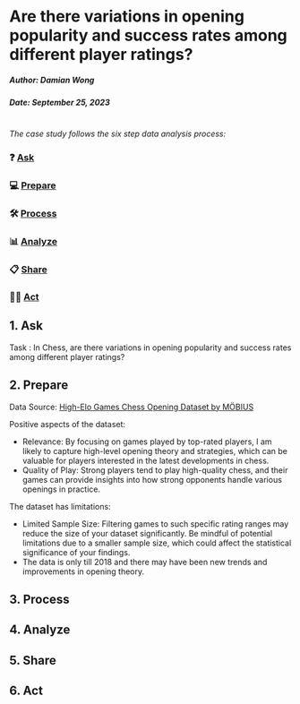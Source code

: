 # Are there variations in opening popularity and success rates among different player ratings?
##### Author: Damian Wong

##### Date: September 25, 2023

#

_The case study follows the six step data analysis process:_

### ❓ [Ask](#1-ask)
### 💻 [Prepare](#2-prepare)
### 🛠 [Process](#3-process)
### 📊 [Analyze](#4-analyze)
### 📋 [Share](#5-share)
### 🧗‍♀️ [Act](#6-act)

## 1. Ask
Task : In Chess, are there variations in opening popularity and success rates among different player ratings?

## 2. Prepare
Data Source: [High-Elo Games Chess Opening Dataset by MÖBIUS](https://www.kaggle.com/datasets/arashnic/chess-opening-dataset/)

Positive aspects of the dataset:
* Relevance: By focusing on games played by top-rated players, I am likely to capture high-level opening theory and strategies, which can be valuable for players interested in the latest developments in chess.
* Quality of Play: Strong players tend to play high-quality chess, and their games can provide insights into how strong opponents handle various openings in practice.

The dataset has limitations:
* Limited Sample Size: Filtering games to such specific rating ranges may reduce the size of your dataset significantly. Be mindful of potential limitations due to a smaller sample size, which could affect the statistical significance of your findings.
* The data is only till 2018 and there may have been new trends and improvements in opening theory.

## 3. Process

## 4. Analyze

## 5. Share 

## 6. Act
